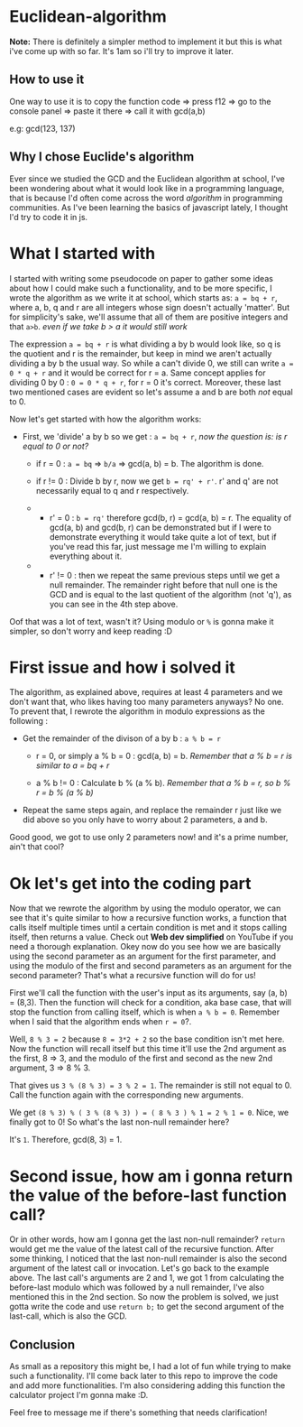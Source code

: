 # Euclidean-algorithm
**Note:** There is definitely a simpler method to implement it but this is what i've come up with so far. It's 1am so i'll try to improve it later.

## How to use it
One way to use it is to copy the function code => press f12 => go to the console panel => paste it there => call it with gcd(a,b)

e.g: gcd(123, 137)

## Why I chose Euclide's algorithm
Ever since we studied the GCD and the Euclidean algorithm at school, I've been wondering about what it would look like in a programming language, that is because I'd often come across the word *algorithm* in programming communities. As I've been learning the basics of javascript lately, I thought I'd try to code it in js.

# What I started with
I started with writing some pseudocode on paper to gather some ideas about how I could make such a functionality, and to be more specific, I wrote the algorithm as we write it at school, which starts as: `a = bq + r`, where a, b, q and r are all integers whose sign doesn't actually 'matter'. But for simplicity's sake, we'll assume that all of them are positive integers and that `a>b`. *even if we take b > a it would still work*

The expression `a = bq + r` is what dividing a by b would look like, so q is the quotient and r is the remainder, but keep in mind we aren't actually dividing a by b the usual way. So while a can't divide 0, we still can write `a = 0 * q + r` and it would be correct for r = a. Same concept applies for dividing 0 by 0 : `0 = 0 * q + r`, for r = 0 it's correct. Moreover, these last two mentioned cases are evident so let's assume a and b are both *not* equal to 0.

Now let's get started with how the algorithm works:

* First, we 'divide' a by b so we get : `a = bq + r`, *now the question is: is r equal to 0 or not?*

    * if r = 0 : `a = bq` => `b/a` => gcd(a, b) = b. The algorithm is done.
    
    * if r != 0 : Divide b by r, now we get `b = rq' + r'`. r' and q' are not necessarily equal to q and r respectively.
    
    *   * r' = 0 : `b = rq'` therefore gcd(b, r) = gcd(a,  b) = r. The equality of gcd(a, b) and gcd(b, r) can be demonstrated but if I were to demonstrate everything it would take quite a lot of text, but if you've read this far, just message me I'm willing to explain everything about it.
    
    *   * r' != 0 : then we repeat the same previous steps until we get a null remainder. The remainder right before that null one is the GCD and is equal to the last quotient of the algorithm (not 'q'), as you can see in the 4th step above.

Oof that was a lot of text, wasn't it? Using modulo or `%` is gonna make it simpler, so don't worry and keep reading :D

# First issue and how i solved it
The algorithm, as explained above, requires at least 4 parameters and we don't want that, who likes having too many parameters anyways? No one. To prevent that, I rewrote the algorithm in modulo expressions as the following :
* Get the remainder of the divison of a by b : `a % b = r`

    * r = 0, or simply a % b = 0 : gcd(a, b) = b. *Remember that a % b = r is similar to a = bq + r*

    * a % b != 0 : Calculate b % (a % b). *Remember that a % b = r, so b % r = b % (a % b)*

* Repeat the same steps again, and replace the remainder r just like we did above so you only have to worry about 2 parameters, a and b.

Good good, we got to use only 2 parameters now! and it's a prime number, ain't that cool?

# Ok let's get into the coding part
Now that we rewrote the algorithm by using the modulo operator, we can see that it's quite similar to how a recursive function works, a function that calls itself multiple times until a certain condition is met and it stops calling itself, then returns a value. Check out **Web dev simplified** on YouTube if you need a thorough explanation. Okey now do you see how we are basically using the second parameter as an argument for the first parameter, and using the modulo of the first and second parameters as an argument for the second parameter? That's what a recursive function will do for us!

First we'll call the function with the user's input as its arguments, say (a, b) = (8,3). Then the function will check for a condition, aka base case, that will stop the function from calling itself, which is when `a % b = 0`. Remember when I said that the algorithm ends when `r = 0`?.

Well, `8 % 3 = 2` because `8 = 3*2 + 2` so the base condition isn't met here. Now the function will recall itself but this time it'll use the 2nd argument as the first, 8 => 3, and the modulo of the first and second as the new 2nd argument, 3 => 8 % 3.

That gives us `3 % (8 % 3) = 3 % 2 = 1`. The remainder is still not equal to 0. Call the function again with the corresponding new arguments.

We get `(8 % 3) % ( 3 % (8 % 3) ) = ( 8 % 3 ) % 1 = 2 % 1 = 0`. Nice, we finally got to 0! So what's the last non-null remainder here?

It's `1`. Therefore, gcd(8, 3) = 1.

# Second issue, how am i gonna return the value of the before-last function call?
Or in other words, how am I gonna get the last non-null remainder? `return` would get me the value of the latest call of the recursive function.
After some thinking, I noticed that the last non-null remainder is also the second argument of the latest call or invocation.
Let's go back to the example above. The last call's arguments are 2 and 1, we got 1 from calculating the before-last modulo which was followed by a null remainder, I've also mentioned this in the 2nd section. So now the problem is solved, we just gotta write the code and use `return b;` to get the second argument of the last-call, which is also the GCD.

## Conclusion
As small as a repository this might be, I had a lot of fun while trying to make such a functionality. I'll come back later to this repo to improve the code and add more functionalities. I'm also considering adding this function the calculator project I'm gonna make :D.

Feel free to message me if there's something that needs clarification!
